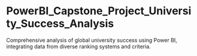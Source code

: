 # PowerBI_Capstone_Project_University_Success_Analysis
Comprehensive analysis of global university success using Power BI, integrating data from diverse ranking systems and criteria.
